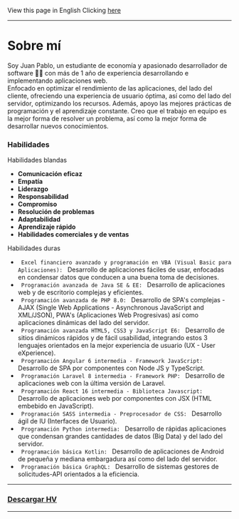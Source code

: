 <p>View this page in English Clicking <a href="https://github.com/jpabloroa/jpabloroa.github.io#readme">here</a></p>
<hr>
<h1>Sobre mí</h1>

<p>
  Soy Juan Pablo, un estudiante de economía y apasionado desarrollador de software 👨‍💻 con más de 1 año de experiencia desarrollando e implementando aplicaciones web. <br>
  Enfocado en optimizar el rendimiento de las aplicaciones, del lado del cliente, ofreciendo una experiencia de usuario óptima, así como del lado del servidor, optimizando los recursos.
  Además, apoyo las mejores prácticas de programación y el aprendizaje constante.
  Creo que el trabajo en equipo es la mejor forma de resolver un problema, así como la mejor forma de desarrollar nuevos conocimientos.
</p>

<h3> Habilidades </h3>

<p> Habilidades blandas </p>
<ul>
  <li> <strong> Comunicación eficaz </strong> </li>
  <li> <strong> Empatía </strong> </li>
  <li> <strong> Liderazgo </strong> </li>
  <li> <strong> Responsabilidad </strong> </li>
  <li> <strong> Compromiso </strong> </li>
  <li> <strong> Resolución de problemas </strong> </li>
  <li> <strong> Adaptabilidad </strong> </li>
  <li> <strong> Aprendizaje rápido </strong> </li>
  <li> <strong> Habilidades comerciales y de ventas </strong> </li>
</ul>

<p> Habilidades duras </p>
<ul>
  <li> <code> Excel financiero avanzado y programación en VBA (Visual Basic para Aplicaciones): </code> Desarrollo de aplicaciones fáciles de usar, enfocadas en condensar datos que conducen a una buena toma de decisiones. </li>
  <li> <code> Programación avanzada de Java SE & EE: </code> Desarrollo de aplicaciones web y de escritorio complejas y eficientes. </li>
  <li> <code> Programación avanzada de PHP 8.0: </code> Desarrollo de SPA's complejas - AJAX (Single Web Applications - Asynchronous JavaScript and XML/JSON), PWA's (Aplicaciones Web Progresivas) así como aplicaciones dinámicas del lado del servidor.</ li >
  <li> <code> Programación avanzada HTML5, CSS3 y JavaScript E6: </code> Desarrollo de sitios dinámicos rápidos y de fácil usabilidad, integrando estos 3 lenguajes orientados en la mejor experiencia de usuario (UX - User eXperience).</li>
  <li> <code> Programación Angular 6 intermedia - Framework JavaScript: </code> Desarrollo de SPA por componentes con Node JS y TypeScript.</li>
  <li> <code> Programación Laravel 8 intermedia - Framework PHP: </code> Desarrollo de aplicaciones web con la última versión de Laravel.</li>
  <li> <code> Programación React 16 intermedia - Biblioteca Javascript: </code> Desarrollo de aplicaciones web por componentes con JSX (HTML embebido en JavaScript).</li>
  <li> <code> Programación SASS intermedia - Preprocesador de CSS: </code> Desarrollo ágil de IU (Interfaces de Usuario).</li>
  <li> <code> Programación Python intermedia: </code> Desarrollo de rápidas aplicaciones que condensan grandes cantidades de datos (Big Data) y del lado del servidor.</li>
  <li> <code> Programación básica Kotlin: </code> Desarrollo de aplicaciones de Android de pequeña y mediana embargadura así como del lado del servidor.</li>
  <li> <code> Programación básica GraphQL: </code> Desarrollo de sistemas gestores de solicitudes-API orientados a la eficiencia.</li>
</ul>

<hr>
<h3> <a href="https://drive.google.com/file/d/1bz23nkpx7AhX_5UjOCmQhpaWwpZDU7YI/view?usp=sharing" target="_blank"> Descargar HV </a> </h3>
<hr>
